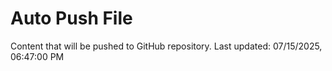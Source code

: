 # Auto Push File

Content that will be pushed to GitHub repository.
Last updated: 07/15/2025, 06:47:00 PM